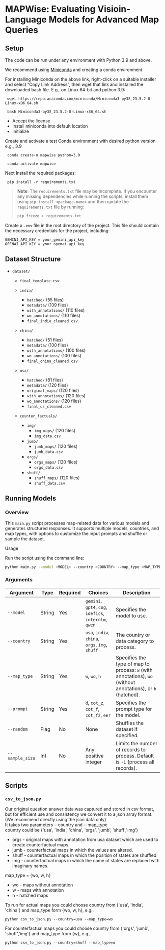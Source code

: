 # MAPWise: Evaluating Visioin-Language Models for Advanced Map Queries


## Setup
The code can be run under any environment with Python 3.9 and above.

We recommend using [Miniconda](https://docs.anaconda.com/miniconda/) and creating a conda environment

For installing Miniconda on the above link, right-click on a suitable installer and select “Copy Link Address”, then wget that link and installed the downloaded bash file. E.g,. on Linux 64-bit and python 3.9:

     wget https://repo.anaconda.com/miniconda/Miniconda3-py38_23.5.2-0-Linux-x86_64.sh

     bash Miniconda3-py38_23.5.2-0-Linux-x86_64.sh
- Accept the license
- Install miniconda into default location
- Initialize

Create and activate a test Conda environment with desired python version e.g., 3.9

     conda create-n mapwise python=3.9

     conda activate mapwise

Next Install the required packages:
     
     pip install -r requirements.txt

> **Note**: The `requirements.txt` file may be incomplete. If you encounter any missing dependencies while running the scripts, install them using `pip install <package-name>` and then update the `requirements.txt` file by running:
   > ```bash
   > pip freeze > requirements.txt
   > ```

Create a `.env` file in the root directory of the project. This file should contain the necessary credentials for the project, including:
    
    GEMINI_API_KEY = your_gemini_api_key
    OPENAI_API_KEY = your_openai_api_key
    


## Dataset Structure

- `dataset/`
    - `final_template.csv`
    - `india/`
        - `hatched/` (55 files)
        - `metadata/` (109 files)
        - `with_annotations/` (110 files)
        - `wo_annotations/` (110 files)
        - `final_india_cleaned.csv`

    - `china/`
        - `hatched/` (51 files)
        - `metadata/` (100 files)
        - `with_annotations/` (100 files)
        - `wo_annotations/` (100 files)
        - `final_china_cleaned.csv`
    
    - `usa/`
        - `hatched/` (81 files)
        - `metadata/` (120 files)
        - `original_maps/` (120 files)
        - `with_annotations/` (120 files)
        - `wo_annotations/` (120 files)
        - `final_us_cleaned.csv`

    - `counter_factuals/`
        - `img/`
            - `img_maps/` (120 files)
            - `img_data.csv`
        - `jumb/`
            - `jumb_maps/` (120 files)
            - `jumb_data.csv`
        - `orgs/`
            - `orgs_maps/` (120 files)
            - `orgs_data.csv`
        - `shuff/`
            - `shuff_maps/` (120 files)
            - `shuff_data.csv`

## Running Models

### Overview

This `main.py` script processes map-related data for various models and generates structured responses. It supports multiple models, countries, and map types, with options to customize the input prompts and shuffle or sample the dataset.

Usage

Run the script using the command line:

```bash
python main.py --model <MODEL> --country <COUNTRY> --map_type <MAP_TYPE> --prompt <PROMPT> [--random] [--sample_size <SIZE>]
```
### Arguments

| Argument       | Type   | Required | Choices                                                                                       | Description                                                                                   |
|----------------|--------|----------|-----------------------------------------------------------------------------------------------|-----------------------------------------------------------------------------------------------|
| `--model`      | String | Yes      | `gemini`, `gpt4`, `cog`, `idefics`, `internlm`, `qwen`                                       | Specifies the model to use.                                                                  |
| `--country`    | String | Yes      | `usa`, `india`, `china`, `orgs`, `img`, `shuff`                                              | The country or data category to process.                                                     |
| `--map_type`   | String | Yes      | `w`, `wo`, `h`                                                                               | Specifies the type of map to process: `w` (with annotations), `wo` (without annotations), or `h` (hatched). |
| `--prompt`     | String | Yes      | `d`, `cot_z`, `cot_f`, `cot_f2`, `eer`                                                      | Specifies the prompt type for the model.                                                     |
| `--random`     | Flag   | No       | None                                                                                         | Shuffles the dataset if specified.                                                           |
| `--sample_size`| Int    | No       | Any positive integer                                                                         | Limits the number of records to process. Default is `-1` (process all records).              |

    
## Scripts

### `csv_to_json.py`

Our original question answer data was captured and stored in csv format, but for efficient use and consistency we convert it to a json array format. (We recommend directly using the json data only)\
It takes two parameters --country and --map_type \
country could be {'usa', 'india', 'china', 'orgs', 'jumb', 'shuff','img'}
- orgs - original maps with annotation from usa dataset which are used to create counterfactual maps.
- jumb - counterfactual maps in which the values are altered.
- shuff - counterfactual maps in which the position of states are shuffled.
- img - counterfactual maps in which the name of states are replaced with imaginary names.

map_type = {wo, w, h}
- wo - maps without annotation
- w - maps with annotation
- h - hatched maps

To run for actual maps you could choose country from {'usa', 'india', 'china'} and map_type form {wo, w, h}, e.g., 

    python csv_to_json.py --country=usa --map_type=wo

For counterfactual maps you could choose country from {'orgs', 'jumb', 'shuff','img'} and map_type from {w}, e.g.,

    python csv_to_json.py --country=shuff --map_type=w

    

